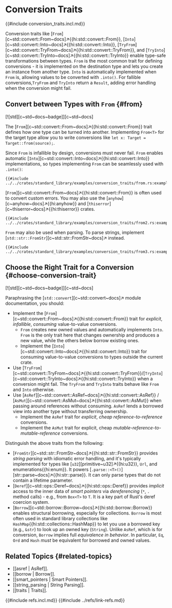 # Conversion Traits

{{#include conversion_traits.incl.md}}

Conversion traits like [`From`][c~std::convert::From~docs]↗{{hi:std::convert::From}}, [`Into`][c~std::convert::Into~docs]↗{{hi:std::convert::Into}}, [`TryFrom`][c~std::convert::TryFrom~docs]↗{{hi:std::convert::TryFrom}}, and [`TryInto`][c~std::convert::TryInto~docs]↗{{hi:std::convert::TryInto}} enable type-safe transformations between types. `From` is the most common trait for defining conversions - it is implemented on the destination type and lets you create an instance from another type. `Into` is automatically implemented when `From` is, allowing values to be converted with `.into()`. For fallible conversions,`TryFrom` and `TryInto` return a `Result`, adding error handling when the conversion might fail.

## Convert between Types with `From` {#from}

[![std][c~std~docs~badge]][c~std~docs]

The [`From`][c~std::convert::From~docs]↗{{hi:std::convert::From}} trait defines how one type can be turned into another. Implementing `From<T>` for the target type allow you to write conversions like `let x: Target = Target::from(source);`.

Since `From` is infallible by design, conversions must never fail. `From` enables automatic [`Into`][c~std::convert::Into~docs]↗{{hi:std::convert::Into}} implementations, so types implementing `From` can be seamlessly used with `.into()`:

```rust,editable
{{#include ../../crates/standard_library/examples/conversion_traits/from.rs:example}}
```

[`From`][c~std::convert::From~docs]↗{{hi:std::convert::From}} is often used to convert custom errors. You may also use the [`anyhow`][c~anyhow~docs]↗{{hi:anyhow}} and [`thiserror`][c~thiserror~docs]↗{{hi:thiserror}} crates.

```rust,editable
{{#include ../../crates/standard_library/examples/conversion_traits/from2.rs:example}}
```

`From` may also be used when parsing. To parse strings, implement [`std::str::FromStr`][c~std::str::FromStr~docs]↗ instead.

```rust,editable
{{#include ../../crates/standard_library/examples/conversion_traits/from3.rs:example}}
```

## Choose the Right Trait for a Conversion {#choose-conversion-trait}

[![std][c~std~docs~badge]][c~std~docs]

Paraphrasing the [`std::convert`][c~std::convert~docs]↗ module documentation, you should:

- Implement the [`From`][c~std::convert::From~docs]↗{{hi:std::convert::From}} trait for _explicit_, _infallible_, _consuming_ value-to-value conversions.
  - `From` creates new owned values and automatically implements `Into`. `From` is the only trait here that changes ownership and produces a new value, while the others below borrow existing ones.
  - Implement the [`Into`][c~std::convert::Into~docs]↗{{hi:std::convert::Into}} trait for consuming value-to-value conversions to types outside the current crate.
- Use [`TryFrom`][c~std::convert::TryFrom~docs]↗{{hi:std::convert::TryFrom}}/[`TryInto`][c~std::convert::TryInto~docs]↗{{hi:std::convert::TryInto}} when a conversion might fail. The `TryFrom` and `TryInto` traits behave like `From` and `Into` otherwise.
- Use [`AsRef`][c~std::convert::AsRef~docs]↗{{hi:std::convert::AsRef}} / [`AsMut`][c~std::convert::AsMut~docs]↗{{hi:std::convert::AsMut}} when passing around references without consuming. `AsRef` lends a borrowed view into another type without transferring ownership.
  - Implement the `AsRef` trait for _explicit_, _cheap_ _reference-to-reference_ conversions.
  - Implement the `AsMut` trait for explicit, cheap _mutable-reference-to-mutable-reference_ conversions.

Distinguish the above traits from the following:

- [`FromStr`][c~std::str::FromStr~docs]↗{{hi:std::str::FromStr}} provides _string parsing_ with idiomatic error handling, and it's typically implemented for types like [`u32`][primitive~u32]↗{{hi:u32}}, `Url`, and enumerations{{hi:enum}}. It powers [`.parse::<T>()`][str::parse~docs]↗{{hi:str::parse}}. It can only parse types that do not contain a lifetime parameter.
- [`Deref`][c~std::ops::Deref~docs]↗{{hi:std::ops::Deref}} provides _implicit_ access to the inner data of _smart pointers_ via _dereferencing_ (`*`, `.` method calls) - e.g., from `Box<T>` to `T`. It is a key part of Rust's deref coercion system.
- [`Borrow`][c~std::borrow::Borrow~docs]↗{{hi:std::borrow::Borrow}} enables structural borrowing, especially for collections. `Borrow` is most often used in standard library collections like `HashMap`{{hi:std::collections::HashMap}} to let you use a borrowed key (e.g., `&str`) to look up an owned key (`String`). Unlike `AsRef`, which is for conversion, `Borrow` implies full _equivalence in behavior_. In particular, `Eq`, `Ord` and `Hash` _must_ be equivalent for borrowed and owned values.

## Related Topics {#related-topics}

- [[asref | AsRef]].
- [[borrow | Borrow]].
- [[smart_pointers | Smart Pointers]].
- [[string_parsing | String Parsing]].
- [[traits | Traits]].

{{#include refs.incl.md}}
{{#include ../refs/link-refs.md}}

<div class="hidden">
</div>
